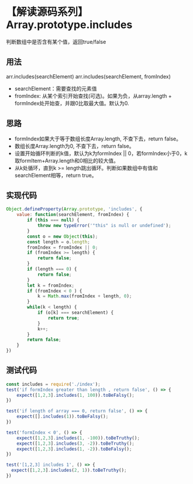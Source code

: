 # 【解读源码系列】Array.prototype.includes

判断数组中是否含有某个值，返回true/false

## 用法

arr.includes(searchElement)
arr.includes(searchElement, fromIndex)

* searchElement：需要查找的元素值
* fromIndex: 从某个索引开始查找(可选)。如果为负，从array.length + formIndex处开始查，并跟0比取最大值。默认为0.

## 思路

* formIndex如果大于等于数组长度Array.length, 不查下去，return false。
* 数组长度Array.length为0, 不查下去，return false。
* 设置开始循环判断的k值，默认为k为formIndex || 0，若formIndex小于0，k取formItem+Array.length和0相比的较大值。
* 从k处循环，直到k >= length跳出循环。判断如果数组中有值和searchElement相等，return true。

## 实现代码

``` javascript
Object.defineProperty(Array.prototype, 'includes', {
    value: function(searchElement, fromIndex) {
        if (this === null) {
            throw new typeError('"this" is null or undefined');
        }
        const o = new Object(this);
        const length = o.length;
        fromIndex = fromIndex || 0;
        if (fromIndex >= length) {
            return false;
        }
        if (length === 0) {
            return false;
        }
        let k = fromIndex;
        if (fromIndex < 0 ) {
            k = Math.max(fromIndex + length, 0);
        }
        while(k < length) {
            if (o[k] === searchElement) {
                return true;
            }
            k++;
        }
        return false;
    }
})
```

## 测试代码

``` javascript
const includes = require('./index');
test('if formIndex greater than length , return false', () => {
    expect([1,2,3].includes(1, 100)).toBeFalsy();
})

test('if length of array === 0, return false', () => {
    expect([].includes(1)).toBeFalsy();
}) 

test('formIndex < 0', () => {
    expect([1,2,3].includes(1, -100)).toBeTruthy();
    expect([1,2,3].includes(3, -2)).toBeTruthy();
    expect([1,2,3].includes(1, -2)).toBeFalsy();
})

test('[1,2,3] includes 1', () => {
  expect([1,2,3].includes(2, 1)).toBeTruthy();
})

```


